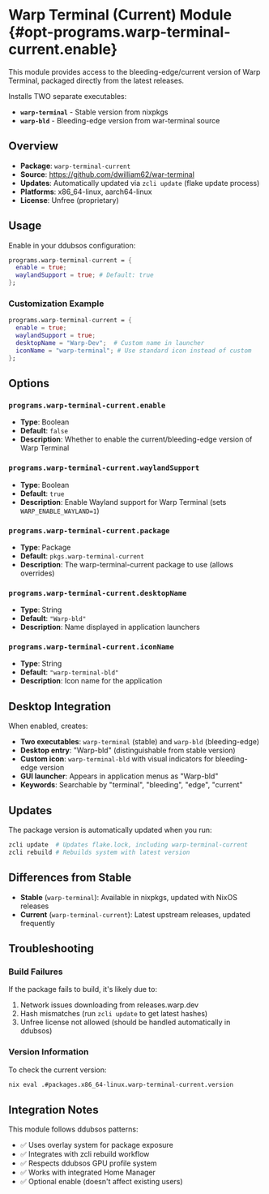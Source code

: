 # Warp Terminal (Current) Module {#opt-programs.warp-terminal-current.enable}

This module provides access to the bleeding-edge/current version of Warp Terminal, packaged directly from the latest releases. 

Installs TWO separate executables:
- **`warp-terminal`** - Stable version from nixpkgs 
- **`warp-bld`** - Bleeding-edge version from war-terminal source

## Overview

- **Package**: `warp-terminal-current` 
- **Source**: https://github.com/dwilliam62/war-terminal
- **Updates**: Automatically updated via `zcli update` (flake update process)
- **Platforms**: x86_64-linux, aarch64-linux
- **License**: Unfree (proprietary)

## Usage

Enable in your ddubsos configuration:

```nix
programs.warp-terminal-current = {
  enable = true;
  waylandSupport = true; # Default: true
};
```

### Customization Example

```nix
programs.warp-terminal-current = {
  enable = true;
  waylandSupport = true;
  desktopName = "Warp-Dev";  # Custom name in launcher
  iconName = "warp-terminal"; # Use standard icon instead of custom
};
```

## Options

### `programs.warp-terminal-current.enable`
- **Type**: Boolean
- **Default**: `false`
- **Description**: Whether to enable the current/bleeding-edge version of Warp Terminal

### `programs.warp-terminal-current.waylandSupport`
- **Type**: Boolean  
- **Default**: `true`
- **Description**: Enable Wayland support for Warp Terminal (sets `WARP_ENABLE_WAYLAND=1`)

### `programs.warp-terminal-current.package`
- **Type**: Package
- **Default**: `pkgs.warp-terminal-current`
- **Description**: The warp-terminal-current package to use (allows overrides)

### `programs.warp-terminal-current.desktopName`
- **Type**: String
- **Default**: `"Warp-bld"`
- **Description**: Name displayed in application launchers

### `programs.warp-terminal-current.iconName`
- **Type**: String
- **Default**: `"warp-terminal-bld"`
- **Description**: Icon name for the application

## Desktop Integration

When enabled, creates:
- **Two executables**: `warp-terminal` (stable) and `warp-bld` (bleeding-edge)
- **Desktop entry**: "Warp-bld" (distinguishable from stable version)  
- **Custom icon**: `warp-terminal-bld` with visual indicators for bleeding-edge version
- **GUI launcher**: Appears in application menus as "Warp-bld"
- **Keywords**: Searchable by "terminal", "bleeding", "edge", "current"

## Updates

The package version is automatically updated when you run:
```bash
zcli update  # Updates flake.lock, including warp-terminal-current
zcli rebuild # Rebuilds system with latest version
```

## Differences from Stable

- **Stable** (`warp-terminal`): Available in nixpkgs, updated with NixOS releases
- **Current** (`warp-terminal-current`): Latest upstream releases, updated frequently

## Troubleshooting

### Build Failures
If the package fails to build, it's likely due to:
1. Network issues downloading from releases.warp.dev
2. Hash mismatches (run `zcli update` to get latest hashes)
3. Unfree license not allowed (should be handled automatically in ddubsos)

### Version Information
To check the current version:
```bash
nix eval .#packages.x86_64-linux.warp-terminal-current.version
```

## Integration Notes

This module follows ddubsos patterns:
- ✅ Uses overlay system for package exposure
- ✅ Integrates with zcli rebuild workflow  
- ✅ Respects ddubsos GPU profile system
- ✅ Works with integrated Home Manager
- ✅ Optional enable (doesn't affect existing users)
